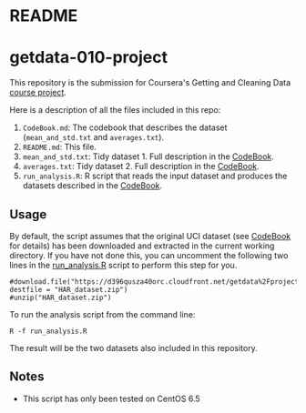 # README
# getdata-010-project

This repository is the submission for Coursera's Getting and Cleaning Data [course project](https://class.coursera.org/getdata-010/human_grading/view/courses/973497/assessments/3/submissions).

Here is a description of all the files included in this repo:

1. `CodeBook.md`: The codebook that describes the dataset (`mean_and_std.txt` and `averages.txt`).
2. `README.md`: This file.
3. `mean_and_std.txt`: Tidy dataset 1. Full description in the [CodeBook](./CodeBook.md).
4. `averages.txt`: Tidy dataset 2. Full description in the [CodeBook](./CodeBook.md).
5. `run_analysis.R`: R script that reads the input dataset and produces the datasets described in the [CodeBook](./CodeBook.md).

## Usage
By default, the script assumes that the original UCI dataset (see [CodeBook](./CodeBook.md) for details) has been downloaded and extracted in the current working directory. If you have not done this, you can uncomment the following two lines in the [run_analysis.R](./run_analysis.R) script to perform this step for you.

```
#download.file("https://d396qusza40orc.cloudfront.net/getdata%2Fprojectfiles%2FUCI%20HAR%20Dataset.zip", destfile = "HAR_dataset.zip")
#unzip("HAR_dataset.zip")
```

To run the analysis script from the command line:

```
R -f run_analysis.R
```

The result will be the two datasets also included in this repository.

## Notes
* This script has only been tested on CentOS 6.5
